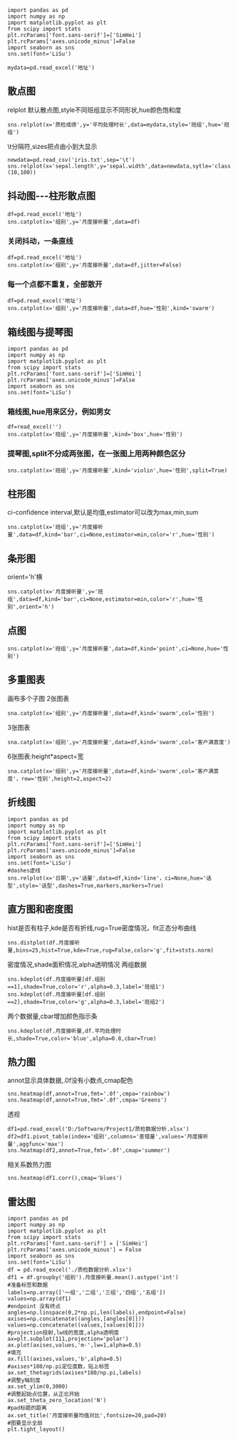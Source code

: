     import pandas as pd
    import numpy as np
    import matplotlib.pyplot as plt
    from scipy import stats
    plt.rcParams['font.sans-serif']=['SimHei']
    plt.rcParams['axes.unicode_minus']=False
    import seaborn as sns
    sns.set(font='LiSu')

    mydata=pd.read_excel('地址')

## 散点图

relplot 默认散点图,style不同班组显示不同形状,hue颜色饱和度

    sns.relplot(x='质检成绩',y='平均处理时长',data=mydata,style='班组',hue='班组')

\t分隔符,sizes把点由小到大显示

    newdata=pd.read_csv('iris.txt',sep='\t')
    sns.relplot(x='sepal.length',y='sepal.width',data=newdata,sytle='class',hue='class',sizes=(10,100))


## 抖动图---柱形散点图

    df=pd.read_excel('地址')
    sns.catplot(x='组别',y='月度接听量',data=df)

### 关闭抖动，一条直线

    df=pd.read_excel('地址')
    sns.catplot(x='组别',y='月度接听量',data=df,jitter=False)
    
### 每一个点都不重复，全部散开

    df=pd.read_excel('地址')
    sns.catplot(x='组别',y='月度接听量',data=df,hue='性别',kind='swarm')
    
## 箱线图与提琴图

    import pandas as pd
    import numpy as np
    import matplotlib.pyplot as plt
    from scipy import stats
    plt.rcParams['font.sans-serif']=['SimHei']
    plt.rcParams['axes.unicode_minus']=False
    import seaborn as sns
    sns.set(font='LiSu')
    
### 箱线图,hue用来区分，例如男女
    df=read_excel('')
    sns.catplot(x='班组',y='月度接听量',kind='box',hue='性别')
### 提琴图,split不分成两张图，在一张图上用两种颜色区分
    sns.catplot(x='班组',y='月度接听量',kind='violin',hue='性别',split=True)
    
## 柱形图

ci-confidence interval,默认是均值,estimator可以改为max,min,sum

    sns.catplot(x='班组',y='月度接听量',data=df,kind='bar',ci=None,estimator=min,color='r',hue='性别')
    
## 条形图
orient='h'横

    sns.catplot(x='月度接听量',y='班组',data=df,kind='bar',ci=None,estimator=min,color='r',hue='性别',orient='h')
    
## 点图

    sns.catplot(x='班组',y='月度接听量',data=df,kind='point',ci=None,hue='性别')
    
## 多重图表
画布多个子图
2张图表

    sna.catplot(x='组别',y='月度接听量',data=df,kind='swarm',col='性别')
    
3张图表

    sna.catplot(x='组别',y='月度接听量',data=df,kind='swarm',col='客户满意度')
    
6张图表:height*aspect=宽
    
    sna.catplot(x='组别',y='月度接听量',data=df,kind='swarm',col='客户满意度'，row='性别',height=2,aspect=2)
    
## 折线图

    import pandas as pd
    import numpy as np
    import matplotlib.pyplot as plt
    from scipy import stats
    plt.rcParams['font.sans-serif']=['SimHei']
    plt.rcParams['axes.unicode_minus']=False
    import seaborn as sns
    sns.set(font='LiSu')
    #dashes虚线
    sns.relplot(x='日期',y='话量',data=df,kind='line'，ci=None,hue='话型',style='话型',dashes=True,markers,markers=True)
    
## 直方图和密度图

hist是否有柱子,kde是否有折线,rug=True密度情况，fit正态分布曲线

    sns.distplot(df.月度接听量,bins=25,hist=True,kde=True,rug=False,color='g',fit=ststs.norm)
    
密度情况,shade面积情况,alpha透明情况
两组数据

    sns.kdeplot(df.月度接听量[df.组别==1],shade=True,color='r',alpha=0.3,label='班组1')
    sns.kdeplot(df.月度接听量[df.组别==2],shade=True,color='g',alpha=0.3,label='班组2')
    
两个数据量,cbar增加颜色指示条

    sns.kdeplot(df.月度接听量,df.平均处理时长,shade=True,color='blue',alpha=0.8,cbar=True)
    
## 热力图

annot显示具体数据,.0f没有小数点,cmap配色

    sns.heatmap(df,annot=True,fmt='.0f',cmpa='rainbow')
    sns.heatmap(df,annot=True,fmt='.0f',cmpa='Greens')
    
透视

    df1=pd.read_excel('D:/Software/Project1/质检数据分析.xlsx')
    df2=df1.pivot_table(index='组别',columns='差错量',values='月度接听量',aggfunc='max')
    sns.heatmap(df2,annot=True,fmt='.0f',cmap='summer')
    
相关系数热力图

    sns.heatmap(df1.corr(),cmap='blues')
    
## 雷达图

    import pandas as pd
    import numpy as np
    import matplotlib.pyplot as plt
    from scipy import stats
    plt.rcParams['font.sans-serif'] = ['SimHei']
    plt.rcParams['axes.unicode_minus'] = False
    import seaborn as sns
    sns.set(font='LiSu')
    df = pd.read_excel('./质检数据分析.xlsx')
    df1 = df.groupby('组别').月度接听量.mean().astype('int')
    #准备标签和数据
    labels=np.array(['一组','二组','三组','四组','五组'])
    values=np.array(df1)
    #endpoint 没有终点
    angles=np.linspace(0,2*np.pi,len(labels),endpoint=False)
    axises=np.concatenate((angles,[angles[0]]))
    values=np.concatenate((values,[values[0]]))
    #projection投射,lw线的宽度,alpha透明度
    ax=plt.subplot(111,projection='polar')
    ax.plot(axises,values,'m-',lw=1,alpha=0.5)
    #填充
    ax.fill(axises,values,'b',alpha=0.5)
    #axises*180/np.pi定位度数，贴上标签
    ax.set_thetagrids(axises*180/np.pi,labels)
    #调整y轴刻度
    ax.set_ylim(0,3000)
    #调整起始点位置，从正北开始
    ax.set_theta_zero_location('N')
    #pad标题的距离
    ax.set_title('月度接听量均值对比',fontsize=20,pad=20)
    #图要显示全部
    plt.tight_layout()
